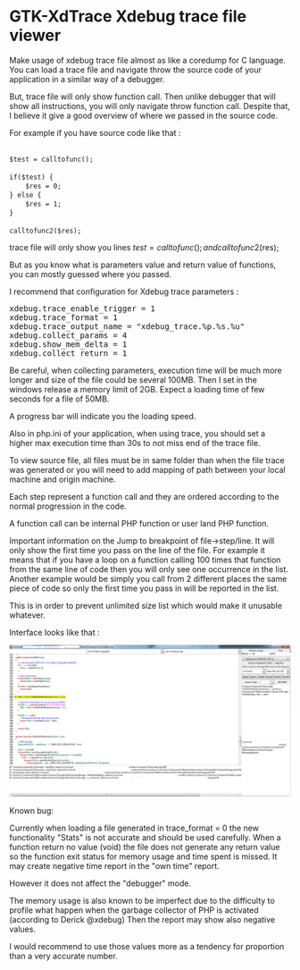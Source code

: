 GTK-XdTrace Xdebug trace file viewer
===========

Make usage of xdebug trace file almost as like a coredump for C language. You can load a trace file and navigate throw the source code of your application in a similar way of a debugger.

But, trace file will only show function call. Then unlike debugger that will show all instructions, you will only navigate throw function call.
Despite that, I believe it give a good overview of where we passed in the source code.

For example if you have source code like that :

<pre><code>
$test = calltofunc();

if($test) {
    $res = 0;
} else {
    $res = 1;
}

calltofunc2($res);
</code></pre>

trace file will only show you lines $test = calltofunc(); and calltofunc2($res);

But as you know what is parameters value and return value of functions, you can mostly guessed where you passed.

I recommend that configuration for Xdebug trace parameters :

<pre>
xdebug.trace_enable_trigger = 1
xdebug.trace_format = 1
xdebug.trace_output_name = "xdebug_trace.%p.%s.%u"
xdebug.collect_params = 4
xdebug.show_mem_delta = 1
xdebug.collect_return = 1
</pre>

Be careful, when collecting parameters, execution time will be much more longer and size of the file could be several 100MB.
Then I set in the windows release a memory limit of 2GB. Expect a loading time of few seconds for a file of 50MB.

A progress bar will indicate you the loading speed.

Also in php.ini of your application, when using trace, you should set a higher max execution time than 30s to not miss end of the trace file.

To view source file, all files must be in same folder than when the file trace was generated or you will need to add mapping of path between your local machine and origin machine.

Each step represent a function call and they are ordered according to the normal progression in the code.

A function call can be internal PHP function or user land PHP function.

Important information on the Jump to breakpoint of file->step/line. It will only show the first time you pass on the line of the file.
For example it means that if you have a loop on a function calling 100 times that function from the same line of code then you will only see one occurrence in the list.
Another example would be simply you call from 2 different places the same piece of code so only the first time you pass in will be reported in the list.

This is in order to prevent unlimited size list which would make it unusable whatever.

Interface looks like that :

![Alt text](screenshoot.png)

Known bug:

Currently when loading a file generated in trace_format = 0 the new functionality "Stats" is not accurate and should be used carefully.
When a function return no value (void) the file does not generate any return value so the function exit status for memory usage and time spent is missed.
It may create negative time report in the "own time" report.

However it does not affect the "debugger" mode.

The memory usage is also known to be imperfect due to the difficulty to profile what happen when the garbage collector of PHP is activated (according to Derick @xdebug)
Then the report may show also negative values.

I would recommend to use those values more as a tendency for proportion than a very accurate number.
